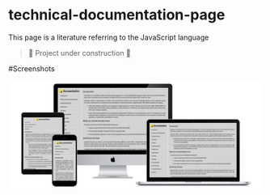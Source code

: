 # technical-documentation-page
 This page is a literature referring to the JavaScript language

 > :construction: Project under construction :construction:

 #Screenshots

![Project thumbnail](thumbnail.png)
